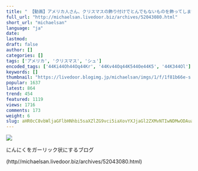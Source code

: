 ```yaml
---
title: " 【動画】アメリカ人さん、クリスマスの飾り付けでとんでもないものを飾ってしまい大騒ぎに"
full_url: "http://michaelsan.livedoor.biz/archives/52043080.html"
short_url: "michaelsan"
language: "ja"
date: 
lastmod: 
draft: false
author: []
categories: []
tags: ['アメリカ', 'クリスマス', 'シュ']
encoded_tags: ['44Ki44Oh44Oq44Kr', '44Kv44Oq44K544Oe44K5', '44K344Ol']
keywords: []
thumbnail: "https://livedoor.blogimg.jp/michaelsan/imgs/1/f/1f81b66e-s.jpg"
popular: 1637
latest: 864
trend: 454
featured: 1119
views: 1716
comments: 173
weight: 6
slug: aHR0cC8vbWljaGFlbHNhbi5saXZlZG9vci5iaXovYXJjaGl2ZXMvNTIwNDMwODAuaHRtbA==
---
```


![](https://livedoor.blogimg.jp/michaelsan/imgs/1/f/1f81b66e-s.jpg)

<div> <p class='description'>にんにくをガーリック状にするブログ</p> </div>

(http//michaelsan.livedoor.biz/archives/52043080.html)
